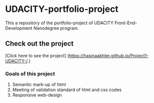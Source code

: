#  UDACITY-portfolio-project

  This a repository of the portfolio-project of UDACITY Front-End-Development Nanodegree program.
## Check out the project
[Click here to see the project]
(https://hasinaakhter.github.io/Project1-UDACITY-/.)
### Goals of this project
1. Semantic mark-up of html
2. Meeting of validation standard of html and css codes
3. Responsive web-design
